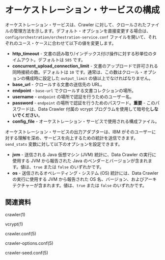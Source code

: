 # オーケストレーション・サービスの構成
オーケストレーション・サービスは、Crawler に対して、クロールされたファイルの管理方法を示します。デフォルト・オプションを直接変更する場合は、`config/orchestration/orchestration-service.conf` ファイルを開いて、それぞれのユース・ケースに合わせて以下の値を変更します。

*  **http_timeout** - 文書の読み取り/インデックス付け操作に対する秒単位のタイムアウト。デフォルトは `585` です。
*  **concurrent_upload_connection_limit** - 文書のアップロードで許可される同時接続の数。デフォルトは `10` です。通常は、この数はクロール・オプションの構成時に設定した `output_limit` の値以上でなければなりません。
*  **base_url** - クロールする文書の送信先の URL。
*  **endpoint** - `base-url` でクロールする文書コレクションの場所。
*  **username** - `endpoint` の場所で認証を行うためのユーザー名。
*  **password** - `endpoint` の場所で認証を行うためのパスワード。**重要** - このパスワードは、Data Crawler 付属の vcrypt プログラムを使用して暗号化**しないでください**。
*  **config_file** - オーケストレーション・サービスで使用される構成ファイル。

オーケストレーション・サービスの出力アダプターは、IBM がそのユーザーに対する理解を深め、サービスを向上するための統計を送信できます。
`send_stats` 変数に対して以下のオプションを設定できます。
*  **jvm** - 送信される Java 仮想マシン (JVM) 統計に、Data Crawler の実行に使用する JVM から報告された Java のベンダーとバージョンが含まれます。値は、`true` または `false` のいずれかです。
*  **os** - 送信されるオペレーティング・システム (OS) 統計には、Data Crawler の実行に使用する JVM から報告された OS 名、バージョン、およびアーキテクチャーが含まれます。値は、`true` または `false` のいずれかです。

## 関連資料

crawler(1)

vcrypt(1)

crawler.conf(5)

crawler-options.conf(5)

crawler-seed.conf(5)
